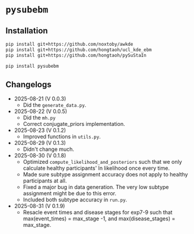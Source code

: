 # `pysubebm`


## Installation

```bash
pip install git+https://github.com/noxtoby/awkde
pip install git+https://github.com/hongtaoh/ucl_kde_ebm
pip install git+https://github.com/hongtaoh/pySuStaIn
```


```bash
pip install pysubebm
```

## Changelogs

- 2025-08-21 (V 0.0.3)
    - Did the `generate_data.py`.
- 2025-08-22 (V 0.0.5)
    - Did the `mh.py`
    - Correct conjugate_priors implementation.
- 2025-08-23 (V 0.1.2)
    - Improved functions in `utils.py`.
- 2025-08-29 (V 0.1.3)
    - Didn't change much. 
- 2025-08-30 (V 0.1.8)
    - Optimized `compute_likelihood_and_posteriors` such that we only calculate healthy participants' ln likelihood once every time. 
    - Made sure subtype assignment accuracy does not apply to healthy participants at all. 
    - Fixed a major bug in data generation. The very low subtype assignment might be due to this error.
    - Included both subtype accuracy in `run.py`. 
- 2025-08-31 (V 0.1.9)
    - Resacle event times and disease stages for exp7-9 such that max(event_times) = max_stage -1, and max(disease_stages) = max_stage. 